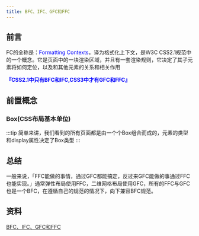 ```yaml
---
title: BFC、IFC、GFC和FFC
---
```

## 前言
FC的全称是：<span style="color: blue">Formatting Contexts</span>，译为格式化上下文，是W3C CSS2.1规范中的一个概念。它是页面中的一块渲染区域，并且有一套渲染规则，它决定了其子元素将如何定位，以及和其他元素的关系和相关作用

**<span style="color: blue">『CSS2.1中只有BFC和IFC,CSS3中才有GFC和FFC』</span>**

## 前置概念
### Box(CSS布局基本单位)
:::tip
简单来讲，我们看到的所有页面都是由一个个Box组合而成的，元素的类型和display属性决定了Box类型
:::


## 总结
一般来说，「FFC能做的事情，通过GFC都能搞定，反过来GFC能做的事通过FFC也能实现。」通常弹性布局使用FFC，二维网格布局使用GFC，所有的FFC与GFC也是一个BFC，在遵循自己的规范的情况下，向下兼容BFC规范。



## 资料
[BFC、IFC、GFC和FFC](https://mp.weixin.qq.com/s/MU520QT9hUEm8CwL-beWlg)